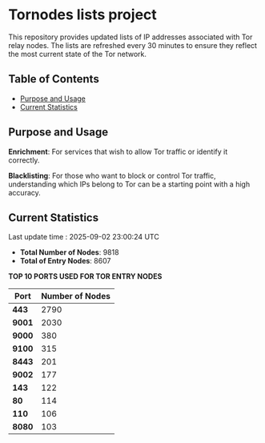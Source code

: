 # Tornodes lists project

This repository provides updated lists of IP addresses associated with Tor relay nodes. The lists are refreshed every 30 minutes to ensure they reflect the most current state of the Tor network.

## Table of Contents

- [Purpose and Usage](#purpose-and-usage)
- [Current Statistics](#current-statistics)


## Purpose and Usage

**Enrichment**: For services that wish to allow Tor traffic or identify it correctly.

**Blacklisting**: For those who want to block or control Tor traffic, understanding which IPs belong to Tor can be a starting point with a high accuracy.

## Current Statistics

Last update time : 2025-09-02 23:00:24 UTC

- **Total Number of Nodes**: 9818
- **Total of Entry Nodes**: 8607

**TOP 10 PORTS USED FOR TOR ENTRY NODES**

| **Port** | **Number of Nodes** |
|------|-----------------|
| **443**   | 2790  |
| **9001**   | 2030  |
| **9000**   | 380  |
| **9100**   | 315  |
| **8443**   | 201  |
| **9002**   | 177  |
| **143**   | 122  |
| **80**   | 114  |
| **110**   | 106  |
| **8080**   | 103  |

